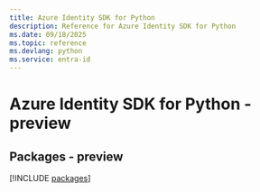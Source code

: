 ```yaml
---
title: Azure Identity SDK for Python
description: Reference for Azure Identity SDK for Python
ms.date: 09/18/2025
ms.topic: reference
ms.devlang: python
ms.service: entra-id
---
```

# Azure Identity SDK for Python - preview
## Packages - preview
[!INCLUDE [packages](identity-index.md)]